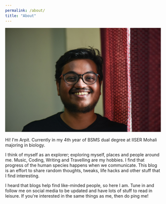 ```yaml
---
permalink: /about/
title: "About"
---
```


![Arpit Bio Photo](/assets/images/headshot_arpit.jpeg)

Hi! I'm Arpit. Currently in my 4th year of BSMS dual degree at IISER Mohali majoring in biology.

I think of myself as an explorer; exploring myself, places and people around me. Music, Coding, Writing and Travelling are my hobbies. I find that progress of the human species happens when we communicate. This blog is an effort to share random thoughts, tweaks, life hacks and other stuff that I find interesting.

I heard that blogs help find like-minded people, so here I am. Tune in and follow me on social media to be updated and have lots of stuff to read in leisure. If you're interested in the same things as me, then do ping me!
